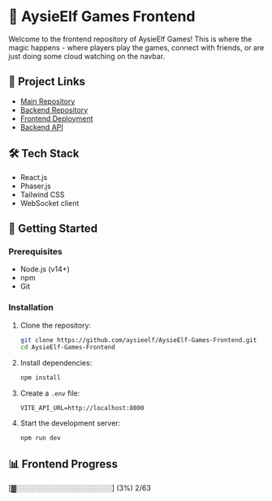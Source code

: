 # 🎨 AysieElf Games Frontend

Welcome to the frontend repository of AysieElf Games! This is where the magic happens - where players play the games, connect with friends, or are just doing some cloud watching on the navbar.

## 🔗 Project Links
- [Main Repository](https://github.com/aysieelf/AysieElf-Games)
- [Backend Repository](https://github.com/aysieelf/AysieElf-Games-Backend)
- [Frontend Deployment](https://aysieelf-games-frontend-7d161a22345f.herokuapp.com/)
- [Backend API](https://aysieelf-games-api-c2eb044503c3.herokuapp.com/)

## 🛠️ Tech Stack
- React.js
- Phaser.js
- Tailwind CSS
- WebSocket client

## 🚀 Getting Started

### Prerequisites
- Node.js (v14+)
- npm
- Git

### Installation
1. Clone the repository:
   ```bash
   git clone https://github.com/aysieelf/AysieElf-Games-Frontend.git
   cd AysieElf-Games-Frontend
   ```

2. Install dependencies:
   ```bash
   npm install
   ```

3. Create a `.env` file:
   ```env
   VITE_API_URL=http://localhost:8000
   ```

4. Start the development server:
   ```bash
   npm run dev
   ```

## 📊 Frontend Progress
[▓░░░░░░░░░░░░░░░░░░░] (3%) 2/63
